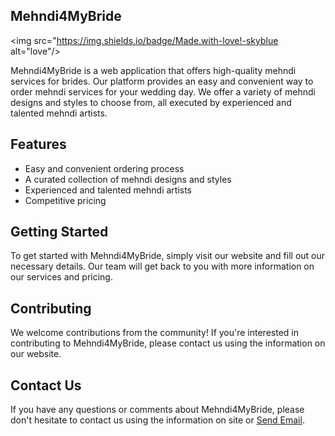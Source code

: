 <h2>Mehndi4MyBride</h2>

<img src="https://img.shields.io/badge/Made.with-love!-skyblue alt="love"/>
 
 Mehndi4MyBride is a web application that offers high-quality mehndi services for brides. Our platform provides an easy and convenient way to order mehndi services for your wedding day. We offer a variety of mehndi designs and styles to choose from, all executed by experienced and talented mehndi artists.

## Features

- Easy and convenient ordering process
- A curated collection of mehndi designs and styles
- Experienced and talented mehndi artists
- Competitive pricing

## Getting Started

To get started with Mehndi4MyBride, simply visit our website and fill out our 
necessary details. Our team will get back to you with more information on our services and pricing.

## Contributing

We welcome contributions from the community! If you're interested in contributing to Mehndi4MyBride, please contact us using the information on our website.

## Contact Us

If you have any questions or comments about Mehndi4MyBride, please don't hesitate to contact us using the information on site or <a href="mailto:chetan.raut2009@gmail.com?subject=Mehndi4MyBride">Send Email</a>.
